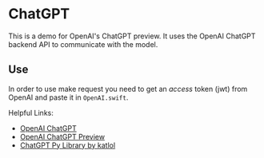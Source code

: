 # ChatGPT
This is a demo for OpenAI's ChatGPT preview. It uses the OpenAI ChatGPT backend API to communicate with the model.

## Use
In order to use make request you need to get an *access* token (jwt) from OpenAI and paste it in `OpenAI.swift`.

Helpful Links:
- [OpenAI ChatGPT](https://openai.com/blog/chatgpt/)
- [OpenAI ChatGPT Preview](https://chat.openai.com)
- [ChatGPT Py Library by katlol](https://github.com/katlol/aiogpt)
